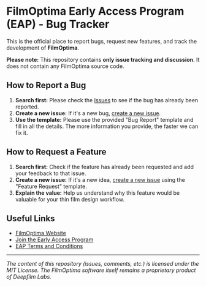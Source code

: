 # FilmOptima Early Access Program (EAP) - Bug Tracker

This is the official place to report bugs, request new features, and track the development of **FilmOptima**.

**Please note:** This repository contains **only issue tracking and discussion**. It does not contain any FilmOptima source code.

## How to Report a Bug

1.  **Search first:** Please check the [Issues](https://github.com/your-username/filmoptima-public/issues) to see if the bug has already been reported.
2.  **Create a new issue:** If it's a new bug, [create a new issue](https://github.com/your-username/filmoptima-public/issues/new/choose).
3.  **Use the template:** Please use the provided "Bug Report" template and fill in all the details. The more information you provide, the faster we can fix it.

## How to Request a Feature

1.  **Search first:** Check if the feature has already been requested and add your feedback to that issue.
2.  **Create a new issue:** If it's a new idea, [create a new issue](https://github.com/your-username/filmoptima-public/issues/new/choose) using the "Feature Request" template.
3.  **Explain the value:** Help us understand why this feature would be valuable for your thin film design workflow.

## Useful Links

*   [FilmOptima Website](https://www.filmoptima.com)
*   [Join the Early Access Program](https://www.filmoptima.com/eap)
*   [EAP Terms and Conditions](https://www.filmoptima.com/eap-agreement)

---

*The content of this repository (issues, comments, etc.) is licensed under the MIT License. The FilmOptima software itself remains a proprietary product of Deepfilm Labs.*
